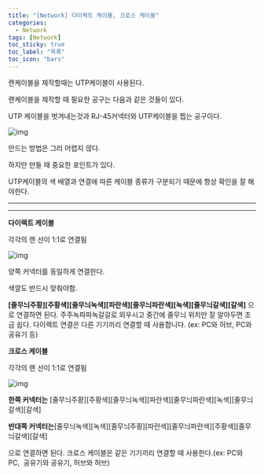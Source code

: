 ```yaml
---
title: "[Network] 다이렉트 케이블, 크로스 케이블"
categories:
  - Network
tags: [Network]
toc_sticky: true
toc_label: "목록"
toc_icon: "bars"
---
```


랜케이블을 제작할때는 UTP케이블이 사용된다.

랜케이블을 제작할 때 필요한 공구는 다음과 같은 것들이 있다.

UTP 케이블을 벗겨내는것과 RJ-45커넥터와 UTP케이블을 찝는 공구이다.

![img](https://postfiles.pstatic.net/20140630_112/eztcpcom_14041201525238qmaC_PNG/1390896989.png?type=w2)

만드는 방법은 그리 어렵지 않다.

하지만 만들 때 중요한 포인트가 있다.

UTP케이블의 색 배열과 연결에 따른 케이블 종류가 구분되기 때문에 항상 확인을 잘 해야한다.

---

---

**다이렉트 케이블**

각각의 랜 선이 1:1로 연결됨

![img](https://postfiles.pstatic.net/20140630_35/eztcpcom_1404120152402VHeIi_PNG/1365686378.png?type=w2)

양쪽 커넥터를 동일하게 연결한다.

색깔도 반드시 맞춰야함.

**[줄무늬주황][주황색][줄무늬녹색][파란색][줄무늬파란색][녹색][줄무늬갈색][갈색]**
으로 연결하면 된다.
주주녹파파녹갈갈로 외우시고 중간에 줄무늬 위치만 잘 알아두면 조금 쉽다.
다이렉트 연결은 다른 기기끼리 연결할 때 사용합니다. (ex: PC와 허브, PC와 공유기 등)

**크로스 케이블**

각각의 랜 선이 1:1로 연결됨

![img](https://postfiles.pstatic.net/20140630_31/eztcpcom_1404120152057fHo9R_PNG/1097230136.png?type=w2)

**한쪽 커넥터는**
[줄무늬주황][주황색][줄무늬녹색][파란색][줄무늬파란색][녹색][줄무늬갈색][갈색]

**반대쪽 커넥터는**[줄무늬녹색][녹색][줄무늬주황][파란색][줄무늬파란색][주황색][줄무늬갈색][갈색]

으로 연결하면 된다.
크로스 케이블은 같은 기기끼리 연결할 때 사용한다.(ex: PC와 PC,  공유기와 공유기, 허브와 허브)
